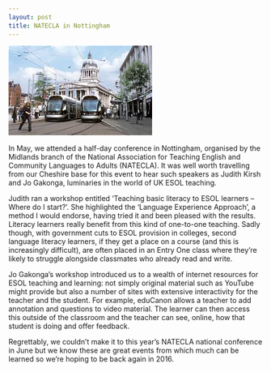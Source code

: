 ```yaml
---
layout: post
title: NATECLA in Nottingham
---
```

![picture of Nottingham](../images/Nottingham.jpg) 

In May, we attended a half-day conference in Nottingham, organised by the Midlands branch of the National Association for Teaching English and Community Languages to Adults (NATECLA).  It was well worth travelling from our Cheshire base for this event to hear such speakers as Judith Kirsh and Jo Gakonga, luminaries in the world of UK ESOL teaching. 

Judith ran a workshop entitled ‘Teaching basic literacy to ESOL learners – Where do I start?’.  She highlighted the ‘Language Experience Approach’, a method I would endorse, having tried it and been pleased with the results.  Literacy learners really benefit from this kind of one-to-one teaching.  Sadly though, with government cuts to ESOL provision in colleges, second language literacy learners, if they get a place on a course (and this is increasingly difficult), are often placed in an Entry One class where they’re likely to struggle alongside classmates who already read and write.

Jo Gakonga’s workshop introduced us to a wealth of internet resources for ESOL teaching and learning: not simply original material such as YouTube might provide but also a number of sites with extensive interactivity for the teacher and the student.  For example, eduCanon allows a teacher to add annotation and questions to video material.  The learner can then access this outside of the classroom and the teacher can see, online, how that student is doing and offer feedback.

Regrettably, we couldn’t make it to this year’s NATECLA national conference in June but we know these are great events from which much can be learned so we’re hoping to be back again in 2016.

